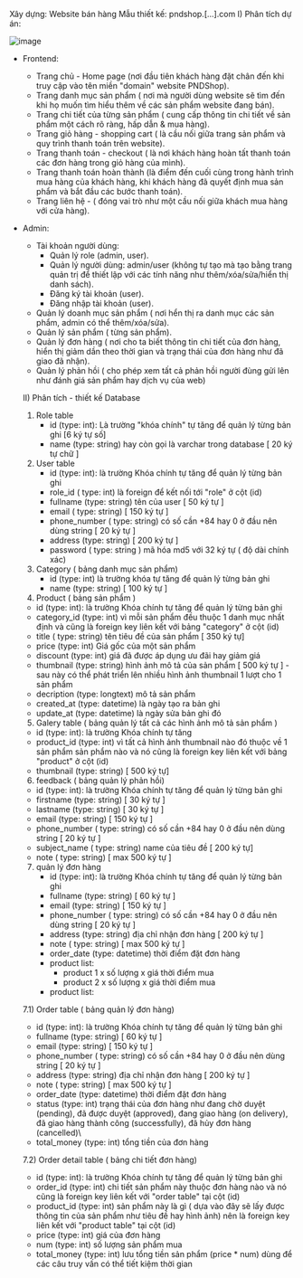 Xây dựng: Website bán hàng
Mẫu thiết kế: pndshop.[...].com
I) Phân tích dự án:

![image](https://github.com/user-attachments/assets/2462cc15-9281-49ab-8f22-6a5899bac362)
- Frontend:
  - Trang chủ - Home page (nơi đầu tiên khách hàng đặt chân đến khi truy cập vào tên miền "domain" website PNDShop).
  - Trang danh mục sản phẩm ( nơi mà người dùng website sẽ tìm đến khi họ muốn tìm hiểu thêm về các sản phẩm website đang bán).
  - Trang chi tiết của từng sản phẩm ( cung cấp thông tin chi tiết về sản phẩm một cách rõ ràng, hấp dẫn & mua hàng).
  - Trang giỏ hàng - shopping cart ( là cầu nối giữa trang sản phẩm và quy trình thanh toán trên website).
  - Trang thanh toán - checkout ( là nơi khách hàng hoàn tất thanh toán các đơn hàng trong giỏ hàng của mình).
  - Trang thanh toán hoàn thành (là điểm đến cuối cùng trong hành trình mua hàng của khách hàng, khi khách hàng đã quyết định mua sản phẩm và bắt đầu các bước thanh toán).
  - Trang liên hệ - ( đóng vai trò như một cầu nối giữa khách mua hàng với cửa hàng).
- Admin:
    - Tài khoản người dùng:
        + Quản lý role (admin, user).
        + Quản lý người dùng: admin/user (không tự tạo mà tạo bằng trang quản trị để thiết lập với các tính năng như thêm/xóa/sửa/hiển thị danh sách).
        + Đăng ký tài khoản (user).
        + Đăng nhập tài khoản (user).
    - Quản lý doanh mục sản phẩm ( nơi hển thị ra danh mục các sản phẩm, admin có thể thêm/xóa/sửa).
    - Quản lý sản phẩm ( từng sản phẩm).
    - Quản lý đơn hàng ( nơi cho ta biết thông tin chi tiết của đơn hàng, hiển thị giảm dần theo thời gian và trạng thái của đơn hàng như đã giao đã nhận).
    - Quản lý phản hồi ( cho phép xem tất cả phản hồi người đùng gửi lên như đánh giá sản phẩm hay dịch vụ của web)
      
  II) Phân tích - thiết kế Database
  1) Role table
     - id (type: int): Là trường "khóa chính" tự tăng để quản lý từng bản ghi [6 ký tự số]
     - name (type: string) hay còn gọi là varchar trong database [ 20 ký tự chữ ]
  2) User table
     - id (type: int): là trường Khóa chính tự tăng để quản lý từng bản ghi
     - role_id ( type: int) là foreign để kết nối tới "role" ở cột (id)
     - fullname (type: string) tên của user [ 50 ký tự ]
     - email ( type: string) [ 150 ký tự ]
     - phone_number ( type: string) có số cần +84 hay 0 ở đầu nên dùng string [ 20 ký tự ]
     - address (type: string) [ 200 ký tự ]
     - password ( type: string ) mã hóa md5 với 32 ký tự ( độ dài chính xác)
  3) Category ( bảng danh mục sản phẩm)
     - id (type: int) là trường khóa tự tăng để quản lý từng bản ghi
     - name (type: string) [ 100 ký tự ]
  4)  Product ( bảng sản phẩm )
     - id (type: int): là trường Khóa chính tự tăng để quản lý từng bản ghi
     - category_id (type: int) vì mỗi sản phẩm đều thuộc 1 danh mục nhất định và cũng là foreign key liên kết với bảng "category" ở cột (id)
     - title ( type: string) tên tiêu đề của sản phẩm [ 350 ký tự]
     - price (type: int) Giá gốc của một sản phẩm
     - discount (type: int) giá đã được áp dụng ưu đãi hay giảm giá
     - thumbnail (type: string) hình ảnh mô tả của sản phẩm [ 500 ký tự ] - sau này có thể phát triển lên nhiều hình ảnh thumbnail 1 lượt cho 1 sản phẩm
     - decription (type: longtext) mô tả sản phẩm
     - created_at (type: datetime) là ngày tạo ra bản ghi
     - update_at (type: datetime) là ngày sửa bản ghi đó
  5)  Galery table ( bảng quản lý tất cả các hình ảnh mô tả sản phẩm )
     - id (type: int): là trường Khóa chính tự tăng
     - product_id (type: int) vì tất cả hình ảnh thumbnail nào đó thuộc về 1 sản phẩm sản phẩm nào và nó cũng là foreign key liên kết với bảng "product" ở cột (id)
     - thumbnail (type: string) [ 500 ký tự]
  6)  feedback ( bảng quản lý phản hồi)
     - id (type: int): là trường Khóa chính tự tăng để quản lý từng bản ghi
     - firstname (type: string) [ 30 ký tự ]
     - lastname  (type: string) [ 30 ký tự ]
     - email (type: string) [ 150 ký tự ]
     - phone_number ( type: string) có số cần +84 hay 0 ở đầu nên dùng string [ 20 ký tự ]
     - subject_name  ( type: string) name của tiêu đề [ 200 ký tự]
     - note ( type: string) [ max 500 ký tự ]
  7) quản lý đơn hàng
     - id (type: int): là trường Khóa chính tự tăng để quản lý từng bản ghi
     - fullname (type: string) [ 60 ký tự ]
     - email (type: string) [ 150 ký tự ]
     - phone_number ( type: string) có số cần +84 hay 0 ở đầu nên dùng string [ 20 ký tự ]
     - address (type: string) địa chỉ nhận đơn hàng [ 200 ký tự ]
     - note ( type: string) [ max 500 ký tự ]
     - order_date (type: datetime) thời điểm đặt đơn hàng
     - product list:
       + product 1 x số lượng x giá thời điểm mua
       + product 2 x số lượng x giá thời điểm mua
     - product list:

    7.1) Order table ( bảng quản lý đơn hàng)
     - id (type: int): là trường Khóa chính tự tăng để quản lý từng bản ghi
     - fullname (type: string) [ 60 ký tự ]
     - email (type: string) [ 150 ký tự ]
     - phone_number ( type: string) có số cần +84 hay 0 ở đầu nên dùng string [ 20 ký tự ]
     - address (type: string) địa chỉ nhận đơn hàng [ 200 ký tự ]
     - note ( type: string) [ max 500 ký tự ]
     - order_date (type: datetime) thời điểm đặt đơn hàng
     - status (type: int) trạng thái của đơn hàng như đang chờ duyệt (pending), đã được duyệt (approved), đang giao hàng (on delivery), đã giao hàng thành công (successfully), đã hủy đơn hàng (cancelled)\
     -  total_money (type: int) tổng tiền của đơn hàng

    7.2) Order detail table ( bảng chi tiết đơn hàng)
     - id (type: int): là trường Khóa chính tự tăng để quản lý từng bản ghi
     - order_id (type: int) chi tiết sản phẩm này thuộc đơn hàng nào và nó cũng là foreign key liên kết với  "order table" tại cột (id)
     - product_id (type: int) sản phẩm này là gì ( dựa vào đây sẽ lấy được thông tin của sản phẩm như tiêu đề hay hình ảnh) nên là foreign key liên kết với  "product table" tại cột (id)
     - price (type: int) giá của đơn hàng
     - num (type: int) số lượng sản phẩm mua
     - total_money (type: int) lưu tổng tiền sản phẩm (price * num) dùng để các câu truy vấn có thể tiết kiệm thời gian
